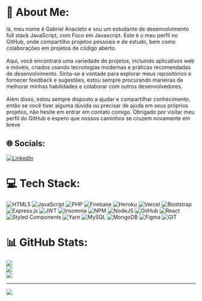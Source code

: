# 💫 About Me:
lá, meu nome é Gabriel Anacleto e sou um estudante de desenvolvimento full stack JavaScript, com Foco em Javascript. Este é o meu perfil no GitHub, onde compartilho projetos pessoais e de estudo, bem como colaborações em projetos de código aberto.<br><br>Aqui, você encontrará uma variedade de projetos, incluindo aplicativos web e móveis, criados usando tecnologias modernas e práticas recomendadas de desenvolvimento. Sinta-se à vontade para explorar meus repositórios e fornecer feedback e sugestões, estou sempre procurando maneiras de melhorar minhas habilidades e colaborar com outros desenvolvedores.<br><br>Além disso, estou sempre disposto a ajudar e compartilhar conhecimento, então se você tiver alguma dúvida ou precisar de ajuda em seus próprios projetos, não hesite em entrar em contato comigo. Obrigado por visitar meu perfil do GitHub e espero que nossos caminhos se cruzem novamente em breve


## 🌐 Socials:
[![LinkedIn](https://img.shields.io/badge/LinkedIn-%230077B5.svg?logo=linkedin&logoColor=white)](https://linkedin.com/in/https://www.linkedin.com/in/gabriel-anacletoo/) 

# 💻 Tech Stack:
![HTML5](https://img.shields.io/badge/html5-%23E34F26.svg?style=flat&logo=html5&logoColor=white) ![JavaScript](https://img.shields.io/badge/javascript-%23323330.svg?style=flat&logo=javascript&logoColor=%23F7DF1E) ![PHP](https://img.shields.io/badge/php-%23777BB4.svg?style=flat&logo=php&logoColor=white) ![Firebase](https://img.shields.io/badge/firebase-%23039BE5.svg?style=flat&logo=firebase) ![Heroku](https://img.shields.io/badge/heroku-%23430098.svg?style=flat&logo=heroku&logoColor=white) ![Vercel](https://img.shields.io/badge/vercel-%23000000.svg?style=flat&logo=vercel&logoColor=white) ![Bootstrap](https://img.shields.io/badge/bootstrap-%23563D7C.svg?style=flat&logo=bootstrap&logoColor=white) ![Express.js](https://img.shields.io/badge/express.js-%23404d59.svg?style=flat&logo=express&logoColor=%2361DAFB) ![JWT](https://img.shields.io/badge/JWT-black?style=flat&logo=JSON%20web%20tokens) ![Insomnia](https://img.shields.io/badge/Insomnia-black?style=flat&logo=insomnia&logoColor=5849BE) ![NPM](https://img.shields.io/badge/NPM-%23000000.svg?style=flat&logo=npm&logoColor=white) ![NodeJS](https://img.shields.io/badge/node.js-6DA55F?style=flat&logo=node.js&logoColor=white) ![GitHub](https://img.shields.io/badge/GitHub-%23121011.svg?style=flat&logo=github&logoColor=white) ![React](https://img.shields.io/badge/react-%2320232a.svg?style=flat&logo=react&logoColor=%2361DAFB) ![Styled Components](https://img.shields.io/badge/styled--components-DB7093?style=flat&logo=styled-components&logoColor=white) ![Yarn](https://img.shields.io/badge/yarn-%232C8EBB.svg?style=flat&logo=yarn&logoColor=white) ![MySQL](https://img.shields.io/badge/mysql-%2300f.svg?style=flat&logo=mysql&logoColor=white) ![MongoDB](https://img.shields.io/badge/MongoDB-%234ea94b.svg?style=flat&logo=mongodb&logoColor=white) 	![Figma](https://img.shields.io/badge/figma-%23F24E1E.svg?style=flat&logo=figma&logoColor=white) ![GIT](https://img.shields.io/badge/Git-fc6d26?style=flat&logo=git&logoColor=white)
# 📊 GitHub Stats:
![](https://github-readme-stats.vercel.app/api?username=gabrielAnacletoo&theme=tokyonight&hide_border=true&include_all_commits=false&count_private=false)<br/>
![](https://github-readme-streak-stats.herokuapp.com/?user=gabrielAnacletoo&theme=tokyonight&hide_border=true)<br/>
![](https://github-readme-stats.vercel.app/api/top-langs/?username=gabrielAnacletoo&theme=tokyonight&hide_border=true&include_all_commits=false&count_private=false&layout=compact)

---
[![](https://visitcount.itsvg.in/api?id=gabrielAnacletoo&icon=0&color=0)](https://visitcount.itsvg.in)

<!-- Proudly created with GPRM ( https://gprm.itsvg.in ) -->
